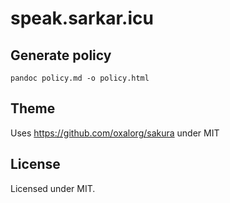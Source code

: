 # speak.sarkar.icu

## Generate policy

`pandoc policy.md -o policy.html`

## Theme

Uses https://github.com/oxalorg/sakura under MIT

## License

Licensed under MIT.